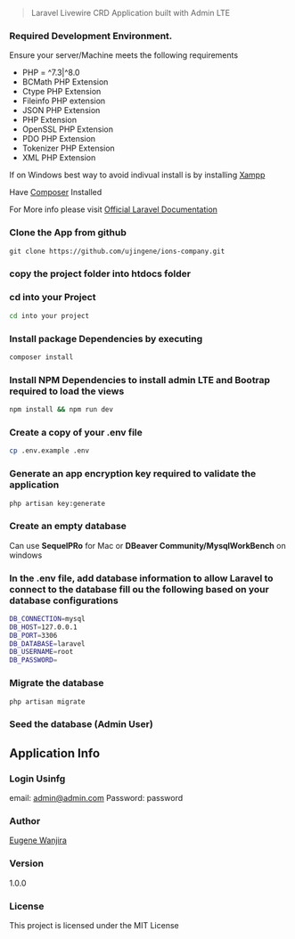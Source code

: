  > Laravel Livewire CRD Application built with Admin LTE

### Required Development Environment. 

Ensure your server/Machine meets the following requirements
- PHP = ^7.3|^8.0
- BCMath PHP Extension
- Ctype PHP Extension
- Fileinfo PHP extension
- JSON PHP Extension
-  PHP Extension
- OpenSSL PHP Extension
- PDO PHP Extension
- Tokenizer PHP Extension
- XML PHP Extension

If on Windows best way to avoid indivual install is by installing [Xampp](https://www.apachefriends.org/download.html)

Have [Composer](https://www.apachefriends.org/download.html) Installed

For More info please visit [Official Laravel Documentation](https://laravel.com/docs/8.x/installation)

### Clone the App from github
```
git clone https://github.com/ujingene/ions-company.git

```
### copy the project folder into htdocs folder

### cd into your Project

```bash
cd into your project
```

### Install package Dependencies by executing

```bash
composer install
```

### Install NPM Dependencies to install admin LTE and Bootrap required to load the views
```bash
npm install && npm run dev
```

###  Create a copy of your .env file

```bash
cp .env.example .env
```

### Generate an app encryption key required to validate the application

```bash
php artisan key:generate
```

###  Create an empty database 
Can use **SequelPRo** for Mac or **DBeaver Community/MysqlWorkBench** on windows

### In the .env file, add database information to allow Laravel to connect to the database fill ou the following based on your database configurations

```bash
DB_CONNECTION=mysql
DB_HOST=127.0.0.1
DB_PORT=3306
DB_DATABASE=laravel
DB_USERNAME=root
DB_PASSWORD=
```

### Migrate the database
```bash
php artisan migrate
```

### Seed the database (Admin User)

## Application Info
### Login Usinfg
email: admin@admin.com
Password: password
### Author

[Eugene Wanjira](http://www.github.com/ujingene)

### Version

1.0.0

### License

This project is licensed under the MIT License